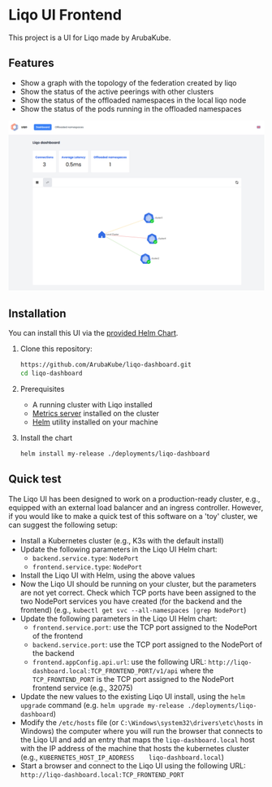 # Liqo UI Frontend

This project is a UI for Liqo made by ArubaKube.

## Features

- Show a graph with the topology of the federation created by liqo
- Show the status of the active peerings with other clusters
- Show the status of the offloaded namespaces in the local liqo node
- Show the status of the pods running in the offloaded namespaces

![A screenshot of the UI](./docs/screenshot.png)

## Installation

You can install this UI via the [provided Helm Chart](./deployments/).

1. Clone this repository:

    ```bash
    https://github.com/ArubaKube/liqo-dashboard.git
    cd liqo-dashboard
    ```

2. Prerequisites

    - A running cluster with Liqo installed
    - [Metrics server](https://github.com/kubernetes-sigs/metrics-server) installed on the cluster
    - [Helm](https://helm.sh/docs/intro/install/) utility installed on your machine

3. Install the chart

    ```bash
    helm install my-release ./deployments/liqo-dashboard
    ```

## Quick test

The Liqo UI has been designed to work on a production-ready cluster, e.g., equipped with an external load balancer and an ingress controller.
However, if you would like to make a quick test of this software on a 'toy' cluster, we can suggest the following setup:

- Install a Kubernetes cluster (e.g., K3s with the default install)
- Update the following parameters in the Liqo UI Helm chart:
  - `backend.service.type`: `NodePort`
  - `frontend.service.type`: `NodePort`
- Install the Liqo UI with Helm, using the above values
- Now the Liqo UI should be running on your cluster, but the parameters are not yet correct. Check which TCP ports have been assigned to the two NodePort services you have created (for the backend and the frontend) (e.g., `kubectl get svc --all-namespaces |grep NodePort`)
- Update the following parameters in the Liqo UI Helm chart:
  - `frontend.service.port`: use the TCP port assigned to the NodePort of the frontend
  - `backend.service.port`: use the TCP port assigned to the NodePort of the backend
  - `frontend.appConfig.api.url`: use the following URL: `http://liqo-dashboard.local:TCP_FRONTEND_PORT/v1/api` where the `TCP_FRONTEND_PORT` is the TCP port assigned to the NodePort frontend service (e.g., 32075)
- Update the new values to the existing Liqo UI install, using the `helm upgrade` command (e.g. `helm upgrade my-release ./deployments/liqo-dashboard`)
- Modify the `/etc/hosts` file (or `C:\Windows\system32\drivers\etc\hosts` in Windows) the computer where you will run the browser that connects to the Liqo UI and add an entry that maps the `liqo-dashboard.local` host with the IP address of the machine that hosts the kubernetes cluster (e.g., `KUBERNETES_HOST_IP_ADDRESS    liqo-dashboard.local`)
- Start a browser and connect to the Liqo UI using the following URL: `http://liqo-dashboard.local:TCP_FRONTEND_PORT`
